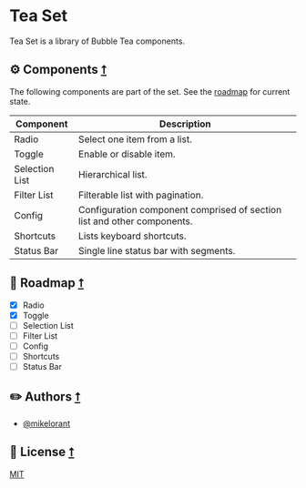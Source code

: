 # Tea Set

Tea Set is a library of Bubble Tea components.

## ⚙️ Components [⭡](#tea-set)

The following components are part of the set. See the [roadmap](#roadmap-⭡) for current state.

| Component      | Description                                                  |
| -------------- | ------------------------------------------------------------ |
| Radio          | Select one item from a list.                                 |
| Toggle         | Enable or disable item.                                      |
| Selection List | Hierarchical list.                                           |
| Filter List    | Filterable list with pagination.                             |
| Config         | Configuration component comprised of section list and other components. |
| Shortcuts      | Lists keyboard shortcuts.                                    |
| Status Bar     | Single line status bar with segments.                        |

## 🚗 Roadmap [⭡](#tea-set)

- [x] Radio
- [x] Toggle
- [ ] Selection List
- [ ] Filter List
- [ ] Config
- [ ] Shortcuts
- [ ] Status Bar

## ✏️ Authors [⭡](#tea-set)

- [@mikelorant](https://www.github.com/mikelorant)

## 🎫 License [⭡](#tea-set)

[MIT](https://choosealicense.com/licenses/mit/)